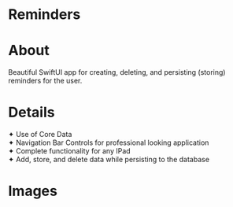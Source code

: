 # Reminders

<h1>About</h1>
Beautiful SwiftUI app for creating, deleting, and persisting (storing) reminders for the user.

<h1>Details</h1>
✦ Use of Core Data <br>
✦ Navigation Bar Controls for professional looking application <br>
✦ Complete functionality for any IPad <br>
✦ Add, store, and delete data while persisting to the database <br>

<h1>Images</h1>
